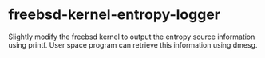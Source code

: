 # freebsd-kernel-entropy-logger
Slightly modify the freebsd kernel to output the entropy source information using printf. User space program can retrieve this information using dmesg. 
